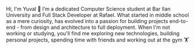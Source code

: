 
Hi, I'm Yuval 👋
I’m a dedicated Computer Science student at Bar Ilan University and Full Stack Developer at Rafael. 
What started in middle school as a mere curiosity, has evolved into a passion for building projects end-to-end - from design and architecture to full deployment.
When I'm not working or studying, you'll find me exploring new technologies, building personal projects, spending time with friends and working out at the gym 🏋 
